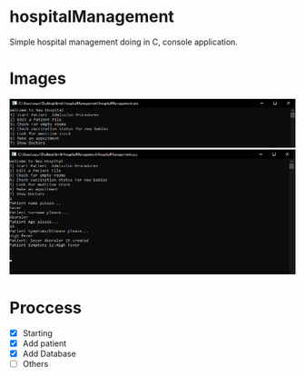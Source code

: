 # hospitalManagement
Simple hospital management doing in C, console application.

# Images
![](images/1.png?raw=true)
![](images/2.png?raw=true)

# Proccess
- [x] Starting
- [x] Add patient
- [x] Add Database
- [ ] Others
